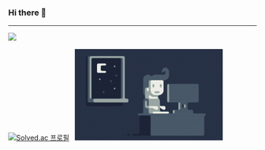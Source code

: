 ### Hi there 👋
---
<a href="mailto:songbiz00@gmail.com" target="_black"><img src="https://img.shields.io/badge/songbiz00@gmail.com-D14836?style=flat-square&logo=gmail&logoColor=white"/></a>

[![Solved.ac
프로필](http://mazassumnida.wtf/api/v2/generate_badge?boj=songbiz)](https://solved.ac/songbiz)
&nbsp;&nbsp;<img src="https://raw.githubusercontent.com/AVS1508/AVS1508/master/assets/Night-Coding.gif">
